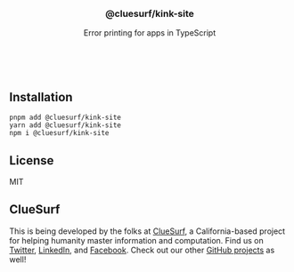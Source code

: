 <br/>
<br/>
<br/>
<br/>
<br/>
<br/>
<br/>

<h3 align='center'>@cluesurf/kink-site</h3>
<p align='center'>
  Error printing for apps in TypeScript
</p>

<br/>
<br/>
<br/>

## Installation

```
pnpm add @cluesurf/kink-site
yarn add @cluesurf/kink-site
npm i @cluesurf/kink-site
```

## License

MIT

## ClueSurf

This is being developed by the folks at [ClueSurf](https://clue.surf), a
California-based project for helping humanity master information and
computation. Find us on [Twitter](https://twitter.com/cluesurf),
[LinkedIn](https://www.linkedin.com/company/cluesurf), and
[Facebook](https://www.facebook.com/cluesurf). Check out our other
[GitHub projects](https://github.com/cluesurf) as well!

